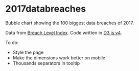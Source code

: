 # 2017databreaches
Bubble chart showing the 100 biggest data breaches of 2017.

Data from [Breach Level Index](http://breachlevelindex.com/data-breach-database). Code written in [D3.js v4](https://d3js.org).

To do:
* Style the page
* Make the dimensions work better on mobile
* Thousands separators in tooltip

